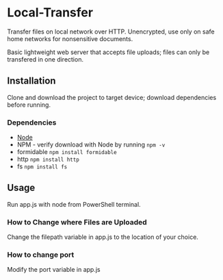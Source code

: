 # Local-Transfer

Transfer files on local network over HTTP.  Unencrypted, use only on safe home networks for nonsensitive documents.

Basic lightweight web server that accepts file uploads; files can only be transfered in one direction.

## Installation

Clone and download the project to target device; download dependencies before running.

### Dependencies

- [Node](https://nodejs.org/en/download/)
- NPM - verify download with Node by running ```npm -v```
- formidable ```npm install formidable```
- http ```npm install http```
- fs ```npm install fs```

## Usage

Run app.js with node from PowerShell terminal.  

### How to Change where Files are Uploaded

Change the filepath variable in app.js to the location of your choice.

### How to change port

Modify the port variable in app.js
